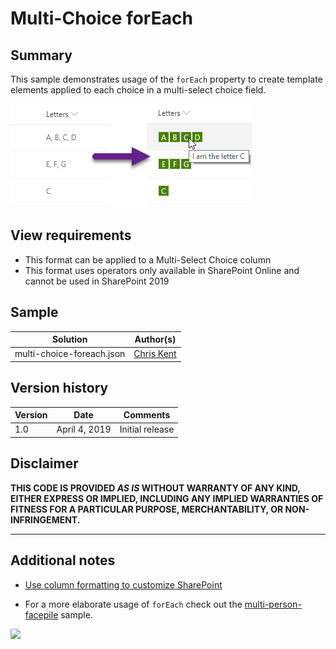 # Multi-Choice forEach

## Summary
This sample demonstrates usage of the `forEach` property to create template elements applied to each choice in a multi-select choice field.


![screenshot of the sample](./assets/screenshot.png)

## View requirements
- This format can be applied to a Multi-Select Choice column
- This format uses operators only available in SharePoint Online and cannot be used in SharePoint 2019

## Sample

Solution|Author(s)
--------|---------
multi-choice-foreach.json | [Chris Kent](https://twitter.com/thechriskent)

## Version history

Version|Date|Comments
-------|----|--------
1.0|April 4, 2019|Initial release

## Disclaimer
**THIS CODE IS PROVIDED *AS IS* WITHOUT WARRANTY OF ANY KIND, EITHER EXPRESS OR IMPLIED, INCLUDING ANY IMPLIED WARRANTIES OF FITNESS FOR A PARTICULAR PURPOSE, MERCHANTABILITY, OR NON-INFRINGEMENT.**

---

## Additional notes

- [Use column formatting to customize SharePoint](https://docs.microsoft.com/en-us/sharepoint/dev/declarative-customization/column-formatting)

- For a more elaborate usage of `forEach` check out the [multi-person-facepile](../multi-person-facepile) sample.

<img src="https://pnptelemetry.azurewebsites.net/sp-dev-list-formatting/column-samples/multi-choice-foreach" />